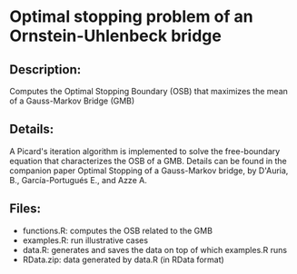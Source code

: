 # Optimal stopping problem of an Ornstein-Uhlenbeck bridge

## Description: 
Computes the Optimal Stopping Boundary (OSB) that maximizes the mean of a Gauss-Markov Bridge (GMB)

## Details:
A Picard's iteration algorithm is implemented to solve the free-boundary equation that characterizes the OSB of a GMB. Details can be found in the companion paper Optimal Stopping of a Gauss-Markov bridge, by D'Auria, B., García-Portugués E., and Azze A.

## Files:
* functions.R: computes the OSB related to the GMB
* examples.R: run illustrative cases
* data.R: generates and saves the data on top of which examples.R runs
* RData.zip: data generated by data.R (in RData format)
